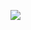 ![](https://d2lpfujvrf17tu.cloudfront.net/kenya/shop/store/goods/2189/2017/11/2189_05634775736139543_240.jpg)
